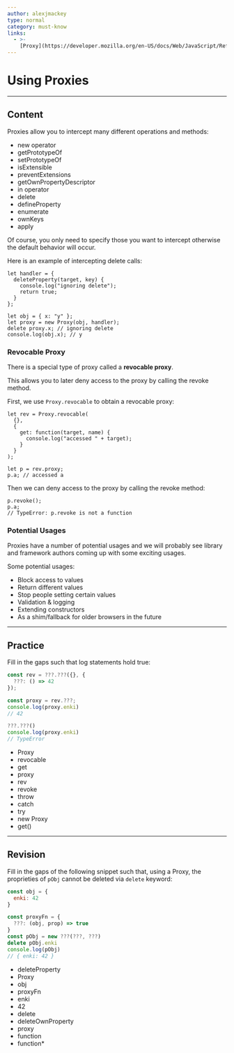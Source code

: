 ```yaml
---
author: alexjmackey
type: normal
category: must-know
links:
  - >-
    [Proxy](https://developer.mozilla.org/en-US/docs/Web/JavaScript/Reference/Global_Objects/Proxy){documentation}
---
```


# Using Proxies


---

## Content

Proxies allow you to intercept many different operations and methods:

- new operator
- getPrototypeOf
- setPrototypeOf
- isExtensible
- preventExtensions
- getOwnPropertyDescriptor
- in operator
- delete
- defineProperty
- enumerate
- ownKeys
- apply

Of course, you only need to specify those you want to intercept otherwise the default behavior will occur.

Here is an example of intercepting delete calls:

```plain-text
let handler = {
  deleteProperty(target, key) {
    console.log("ignoring delete");
    return true;
  }
};

let obj = { x: "y" };
let proxy = new Proxy(obj, handler);
delete proxy.x; // ignoring delete
console.log(obj.x); // y
```

### Revocable Proxy

There is a special type of proxy called a **revocable proxy**.

This allows you to later deny access to the proxy by calling the revoke method.

First, we use `Proxy.revocable` to obtain a revocable proxy:

```plain-text
let rev = Proxy.revocable(
  {},
  {
    get: function(target, name) {
      console.log("accessed " + target);
    }
  }
);

let p = rev.proxy;
p.a; // accessed a
```

Then we can deny access to the proxy by calling the revoke method:

```plain-text
p.revoke();
p.a;
// TypeError: p.revoke is not a function
```

### Potential Usages

Proxies have a number of potential usages and we will probably see library and framework authors coming up with some exciting usages.

Some potential usages:

- Block access to values
- Return different values
- Stop people setting certain values
- Validation & logging
- Extending constructors
- As a shim/fallback for older browsers in the future


---

## Practice

Fill in the gaps such that log statements hold true:

```javascript
const rev = ???.???({}, {
  ???: () => 42
});

const proxy = rev.???;
console.log(proxy.enki)
// 42

???.???()
console.log(proxy.enki)
// TypeError
```

- Proxy
- revocable
- get
- proxy
- rev
- revoke
- throw
- catch
- try
- new Proxy
- get()


---

## Revision

Fill in the gaps of the following snippet such that, using a Proxy, the proprieties of `pObj` cannot be deleted via `delete` keyword:

```javascript
const obj = {
  enki: 42
}

const proxyFn = {
  ???: (obj, prop) => true
}
const pObj = new ???(???, ???)
delete pObj.enki
console.log(pObj)
// { enki: 42 }
```

- deleteProperty
- Proxy
- obj
- proxyFn
- enki
- 42
- delete
- deleteOwnProperty
- proxy
- function
- function*
 
